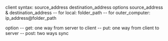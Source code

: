 client syntax: source_address destination_address options
source_address & destination_address
-- for local: folder_path
-- for outer_computer: ip_address@folder_path

option
-- get: one way from server to client
-- put: one way from client to server
-- post: two ways sync
